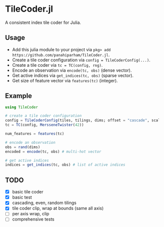# TileCoder.jl

A consistent index tile coder for Julia.

## Usage

- Add this julia module to your project via `pkg> add https://github.com/panahiparham/TileCoder.jl`.
- Create a tile coder configuration via `config = TileCoderConfig(...)`.
- Create a tile coder via `tc = TC(config, rng)`.
- Encode an observation via `encode(tc, obs)` (dense vector).
- Get active indices via `get_indices(tc, obs)` (sparse vector).
- Get size of feature vector via `features(tc)` (integer).

## Example

```julia
using TileCoder

# create a tile coder configuration
config = TileCoderConfig(tiles, tilings, dims; offset = "cascade", scale_output = true, input_ranges = nothing, bound = "clip")
tc = TC(config, MersseneTwister(42))

num_features = features(tc)

# encode an observation
obs = rand(dims)
encoded = encode(tc, obs) # multi-hot vector

# get active indices
indices = get_indices(tc, obs) # list of active indices
```

## TODO
- [x] basic tile coder
- [x] basic test
- [x] cascading, even, random tilings
- [x] tile coder clip, wrap at bounds (same all axis)
- [ ] per axis wrap, clip
- [ ] comprehensive tests